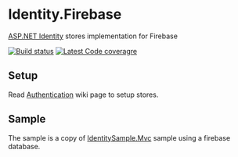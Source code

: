# Identity.Firebase
[ASP.NET Identity](https://github.com/aspnet/identity) stores implementation for Firebase

[![Build status](https://ci.appveyor.com/api/projects/status/h3n8dna94b156o58/branch/develop?svg=true)](https://ci.appveyor.com/project/aguacongas/identity-firebase)
[![Latest Code coveragre](https://aguacongas.github.io/Identity.Firebase/latest/badge_linecoverage.svg)](https://aguacongas.github.io/Identity.Firebase/latest)

## Setup

Read [Authentication](https://github.com/aguacongas/Identity.Firebase/wiki/Authentication) wiki page to setup stores.

## Sample

The sample is a copy of [IdentitySample.Mvc](https://github.com/aspnet/Identity/tree/dev/samples/IdentitySample.Mvc) sample using a firebase database.  

